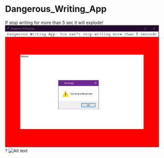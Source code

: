 # Dangerous_Writing_App
If stop writing for more than 5 sec it will explode!
![Alt text](Dangerous%20Writing%20App.PNG?raw=true "Dangerous Writing App 0 ")
?
![Alt text](Dangerous%Writing%App.PNG?raw=true "Dangerous Writing App 1 ")
